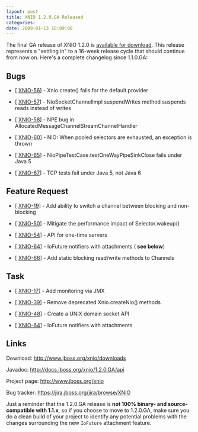 ```yaml
---
layout: post
title: XNIO 1.2.0.GA Released
categories: 
date: 2009-01-13 18:09:00
---
```

 The final GA release of XNIO 1.2.0 is <a href="http://www.jboss.org/xnio/downloads">available for download</a>. This release represents a "settling in" to a 16\-week release cycle that should continue from now on. Here's a complete changelog since 1.1.0.GA:

##   Bugs

* \[ <a href="https://jira.jboss.org/jira/browse/XNIO-56">XNIO-56</a>\] \- Xnio.create() fails for the default provider

* \[ <a href="https://jira.jboss.org/jira/browse/XNIO-57">XNIO-57</a>\] \- NioSocketChannelImpl suspendWrites method suspends reads instead of writes

* \[ <a href="https://jira.jboss.org/jira/browse/XNIO-58">XNIO-58</a>\] \- NPE bug in AllocatedMessageChannelStreamChannelHandler

* \[ <a href="https://jira.jboss.org/jira/browse/XNIO-60">XNIO-60</a>\] \- NIO: When pooled selectors are exhausted, an exception is thrown

* \[ <a href="https://jira.jboss.org/jira/browse/XNIO-65">XNIO-65</a>\] \- NioPipeTestCase.testOneWayPipeSinkClose fails under Java 5

* \[ <a href="https://jira.jboss.org/jira/browse/XNIO-67">XNIO-67</a>\] \- TCP tests fail under Java 5, not Java 6

##   Feature Request

* \[ <a href="https://jira.jboss.org/jira/browse/XNIO-19">XNIO-19</a>\] \- Add ability to switch a channel between blocking and non\-blocking

* \[ <a href="https://jira.jboss.org/jira/browse/XNIO-50">XNIO-50</a>\] \- Mitigate the performance impact of Selector.wakeup()

* \[ <a href="https://jira.jboss.org/jira/browse/XNIO-54">XNIO-54</a>\] \- API for one\-time servers

* \[ <a href="https://jira.jboss.org/jira/browse/XNIO-64">XNIO-64</a>\] \- IoFuture notifiers with attachments ( **see below**)

* \[ <a href="https://jira.jboss.org/jira/browse/XNIO-66">XNIO-66</a>\] \- Add static blocking read/write methods to Channels

##   Task

* \[ <a href="https://jira.jboss.org/jira/browse/XNIO-17">XNIO-17</a>\] \- Add monitoring via JMX

* \[ <a href="https://jira.jboss.org/jira/browse/XNIO-39">XNIO-39</a>\] \- Remove deprecated Xnio.createNio() methods

* \[ <a href="https://jira.jboss.org/jira/browse/XNIO-48">XNIO-48</a>\] \- Create a UNIX domain socket API

* \[ <a href="https://jira.jboss.org/jira/browse/XNIO-64">XNIO-64</a>\] \- IoFuture notifiers with attachments

##   Links

Download: <a href="http://www.jboss.org/xnio/downloads">http://www.jboss.org/xnio/downloads</a>

Javadoc: <a href="http://docs.jboss.org/xnio/1.2.0.GA/api">http://docs.jboss.org/xnio/1.2.0.GA/api</a>

Project page: <a href="http://www.jboss.org/xnio">http://www.jboss.org/xnio</a>

Bug tracker: <a href="https://jira.jboss.org/jira/browse/XNIO">https://jira.jboss.org/jira/browse/XNIO</a>

Just a reminder that the 1.2.0.GA release is **not 100% binary\- and source\-compatible with 1.1.x**, so if you choose to move to 1.2.0.GA, make sure you do a clean build of your project to identify any potential problems with the changes surrounding the new `IoFuture` attachment feature.